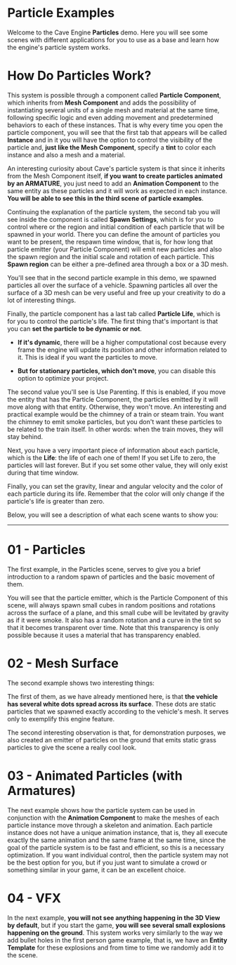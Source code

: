 # Particle Examples
Welcome to the Cave Engine **Particles** demo. Here you will see some scenes with different applications for you to use as a base and learn how the engine's particle system works.

# How Do Particles Work?
This system is possible through a component called **Particle Component**, which inherits from **Mesh Component** and adds the possibility of instantiating several units of a single mesh and material at the same time, following specific logic and even adding movement and predetermined behaviors to each of these instances. That is why every time you open the particle component, you will see that the first tab that appears will be called **Instance** and in it you will have the option to control the visibility of the particle and, **just like the Mesh Component**, specify a **tint** to color each instance and also a mesh and a material.

An interesting curiosity about Cave's particle system is that since it inherits from the Mesh Component itself, **if you want to create particles animated by an ARMATURE**, you just need to add an **Animation Component** to the same entity as these particles and it will work as expected in each instance. **You will be able to see this in the third scene of particle examples**.

Continuing the explanation of the particle system, the second tab you will see inside the component is called **Spawn Settings**, which is for you to control where or the region and initial condition of each particle that will be spawned in your world. There you can define the amount of particles you want to be present, the respawn time window, that is, for how long that particle emitter (your Particle Component) will emit new particles and also the spawn region and the initial scale and rotation of each particle. This **Spawn region** can be either a pre-defined area through a box or a 3D mesh.

You'll see that in the second particle example in this demo, we spawned particles all over the surface of a vehicle. Spawning particles all over the surface of a 3D mesh can be very useful and free up your creativity to do a lot of interesting things.

Finally, the particle component has a last tab called **Particle Life**, which is for you to control the particle's life. The first thing that's important is that you can **set the particle to be dynamic or not**.

* **If it's dynamic**, there will be a higher computational cost because every frame the engine will update its position and other information related to it. This is ideal if you want the particles to move.

* **But for stationary particles, which don't move**, you can disable this option to optimize your project.

The second value you'll see is Use Parenting. If this is enabled, if you move the entity that has the Particle Component, the particles emitted by it will move along with that entity. Otherwise, they won't move. An interesting and practical example would be the chimney of a train or steam train. You want the chimney to emit smoke particles, but you don't want these particles to be related to the train itself. In other words: when the train moves, they will stay behind.

Next, you have a very important piece of information about each particle, which is the **Life**: the life of each one of them! If you set Life to zero, the particles will last forever. But if you set some other value, they will only exist during that time window.

Finally, you can set the gravity, linear and angular velocity and the color of each particle during its life. Remember that the color will only change if the particle's life is greater than zero.

<div class="green">
Below, you will see a description of what each scene wants to show you:
</div>

-------

# 01 - Particles
The first example, in the Particles scene, serves to give you a brief introduction to a random spawn of particles and the basic movement of them.

You will see that the particle emitter, which is the Particle Component of this scene, will always spawn small cubes in random positions and rotations across the surface of a plane, and this small cube will be levitated by gravity as if it were smoke. It also has a random rotation and a curve in the tint so that it becomes transparent over time. Note that this transparency is only possible because it uses a material that has transparency enabled.

# 02 - Mesh Surface
The second example shows two interesting things:

The first of them, as we have already mentioned here, is that **the vehicle has several white dots spread across its surface**. These dots are static particles that we spawned exactly according to the vehicle's mesh. It serves only to exemplify this engine feature.

The second interesting observation is that, for demonstration purposes, we also created an emitter of particles on the ground that emits static grass particles to give the scene a really cool look.

# 03 - Animated Particles (with Armatures)
The next example shows how the particle system can be used in conjunction with the **Animation Component** to make the meshes of each particle instance move through a skeleton and animation. Each particle instance does not have a unique animation instance, that is, they all execute exactly the same animation and the same frame at the same time, since the goal of the particle system is to be fast and efficient, so this is a necessary optimization. If you want individual control, then the particle system may not be the best option for you, but if you just want to simulate a crowd or something similar in your game, it can be an excellent choice.

# 04 - VFX
In the next example, **you will not see anything happening in the 3D View by default**, but if you start the game, **you will see several small explosions happening on the ground**. This system works very similarly to the way we add bullet holes in the first person game example, that is, we have an **Entity Template** for these explosions and from time to time we randomly add it to the scene.